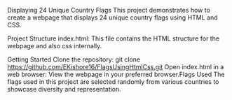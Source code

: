 Displaying 24 Unique Country Flags
This project demonstrates how to create a webpage that displays 24 unique country flags using HTML and CSS.

Project Structure
index.html: This file contains the HTML structure for the webpage and also css internally.

Getting Started
Clone the repository: git clone https://github.com/EKishore16/FlagsUsingHtmlCss.git
Open index.html in a web browser: View the webpage in your preferred browser.Flags Used
The flags used in this project are selected randomly from various countries to showcase diversity and representation.   
